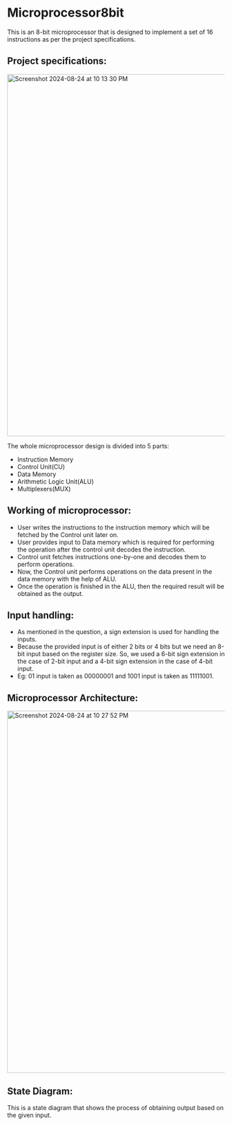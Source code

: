 # Microprocessor8bit
This is an 8-bit microprocessor that is designed to implement a set of 16 instructions as per the project specifications.

## Project specifications:
<img width="836" alt="Screenshot 2024-08-24 at 10 13 30 PM" src="https://github.com/user-attachments/assets/5b85f993-1e6b-4125-83f5-11ffc57da8ee">

The whole microprocessor design is divided into 5 parts:

* Instruction Memory
* Control Unit(CU)
* Data Memory
* Arithmetic Logic Unit(ALU)
* Multiplexers(MUX)

## Working of microprocessor:
* User writes the instructions to the instruction memory which will be fetched by the Control unit later on.
* User provides input to Data memory which is required for performing the operation after the control unit decodes the instruction.
* Control unit fetches instructions one-by-one and decodes them to perform operations.
* Now, the Control unit performs operations on the data present in the data memory with the help of ALU.
* Once the operation is finished in the ALU, then the required result will be obtained as the output.

## Input handling:

* As mentioned in the question, a sign extension is used for handling the inputs.
* Because the provided input is of either 2 bits or 4 bits but we need an 8-bit input based on the register size. So, we used a 6-bit sign extension in the case of 2-bit input and a 4-bit sign extension in the case of 4-bit input.
* Eg: 01 input is taken as 00000001 and 1001 input is taken as 11111001.

## Microprocessor Architecture:
<img width="836" alt="Screenshot 2024-08-24 at 10 27 52 PM" src="https://github.com/user-attachments/assets/80bb4b5a-a44a-4add-b688-5bde616186af">

## State Diagram:
This is a state diagram that shows the process of obtaining output based on the given input.







